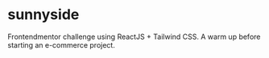 # sunnyside
Frontendmentor challenge using ReactJS + Tailwind CSS.  A warm up before starting an e-commerce project.
